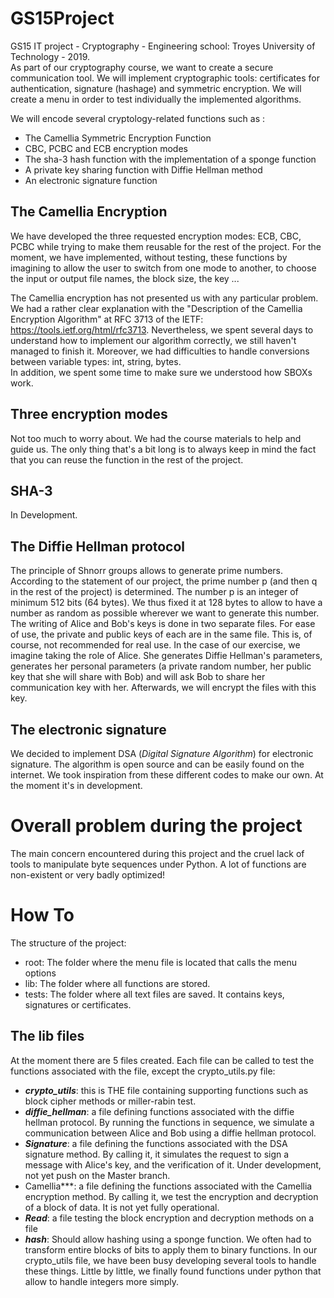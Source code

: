 # GS15Project
GS15 IT project - Cryptography - Engineering school: Troyes University of Technology - 2019.  
As part of our cryptography course, we want to create a secure communication tool. We will implement cryptographic tools: certificates for authentication, signature (hashage) and symmetric encryption. We will create a menu in order to test individually the implemented algorithms. 

We will encode several cryptology-related functions such as :
- The Camellia Symmetric Encryption Function
- CBC, PCBC and ECB encryption modes
- The sha-3 hash function with the implementation of a sponge function 
- A private key sharing function with Diffie Hellman method
- An electronic signature function


## The Camellia Encryption
We have developed the three requested encryption modes: ECB, CBC, PCBC while trying to make them reusable for the rest of the project. 
For the moment, we have implemented, without testing, these functions by imagining to allow the user to switch from one mode to another, to choose the input or output file names, the block size, the key ...

The Camellia encryption has not presented us with any particular problem. We had a rather clear explanation with the "Description of the Camellia Encryption Algorithm" at RFC 3713 of the IETF: https://tools.ietf.org/html/rfc3713. 
Nevertheless, we spent several days to understand how to implement our algorithm correctly, we still haven't managed to finish it. Moreover, we had difficulties to handle conversions between variable types: int, string, bytes.  
In addition, we spent some time to make sure we understood how SBOXs work.

## Three encryption modes

Not too much to worry about. We had the course materials to help and guide us. The only thing that's a bit long is to always keep in mind the fact that you can reuse the function in the rest of the project. 

## SHA-3 
In Development. 

## The Diffie Hellman protocol
The principle of Shnorr groups allows to generate prime numbers. According to the statement of our project, the prime number p (and then q in the rest of the project) is determined. The number p is an integer of minimum 512 bits (64 bytes). We thus fixed it at 128 bytes to allow to have a number as random as possible wherever we want to generate this number. 
The writing of Alice and Bob's keys is done in two separate files. For ease of use, the private and public keys of each are in the same file. This is, of course, not recommended for real use. 
In the case of our exercise, we imagine taking the role of Alice. She generates Diffie Hellman's parameters, generates her personal parameters (a private random number, her public key that she will share with Bob) and will ask Bob to share her communication key with her. 
Afterwards, we will encrypt the files with this key.

## The electronic signature
We decided to implement DSA (*Digital Signature Algorithm*) for electronic signature. The algorithm is open source and can be easily found on the internet. We took inspiration from these different codes to make our own. At the moment it's in development. 

# Overall problem during the project
The main concern encountered during this project and the cruel lack of tools to manipulate byte sequences under Python. A lot of functions are non-existent or very badly optimized! 

# How To

The structure of the project:

- root: The folder where the menu file is located that calls the menu options
- lib: The folder where all functions are stored.
- tests: The folder where all text files are saved. It contains keys, signatures or certificates.

## The lib files 
At the moment there are 5 files created. Each file can be called to test the functions associated with the file, except the crypto_utils.py file:

- ***crypto_utils***: this is THE file containing supporting functions such as block cipher methods or miller-rabin test.
- ***diffie_hellman***: a file defining functions associated with the diffie hellman protocol. By running the functions in sequence, we simulate a communication between Alice and Bob using a diffie hellman protocol.
- ***Signature***: a file defining the functions associated with the DSA signature method. By calling it, it simulates the request to sign a message with Alice's key, and the verification of it. Under development, not yet push on the Master branch. 
- Camellia***: a file defining the functions associated with the Camellia encryption method. By calling it, we test the encryption and decryption of a block of data. It is not yet fully operational. 
- ***Read***: a file testing the block encryption and decryption methods on a file
- ***hash***: Should allow hashing using a sponge function. 
We often had to transform entire blocks of bits to apply them to binary functions. 
In our crypto_utils file, we have been busy developing several tools to handle these things. Little by little, we finally found functions under python that allow to handle integers more simply. 
